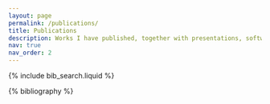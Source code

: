 ```yaml
---
layout: page
permalink: /publications/
title: Publications
description: Works I have published, together with presentations, software, theses, etc.
nav: true
nav_order: 2
---
```


<!-- _pages/publications.md -->

<!-- Bibsearch Feature -->

{% include bib_search.liquid %}

<div class="publications">

{% bibliography %}

</div>
